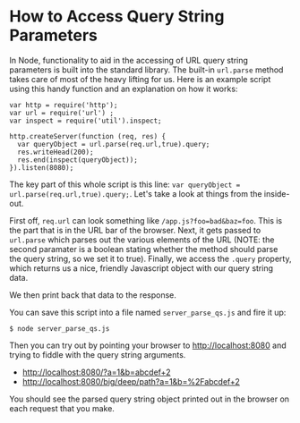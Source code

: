 # How to Access Query String Parameters

In Node, functionality to aid in the accessing of URL query string parameters is built into the standard library. The built-in `url.parse` method takes care of most of the heavy lifting for us.  Here is an example script using this handy function and an explanation on how it works:

    var http = require('http');
	var url = require('url') ;
	var inspect = require('util').inspect;

	http.createServer(function (req, res) {
	  var queryObject = url.parse(req.url,true).query;
	  res.writeHead(200);
	  res.end(inspect(queryObject));
	}).listen(8080);

The key part of this whole script is this line: `var queryObject = url.parse(req.url,true).query;`. Let's take a look at things from the inside-out.  

First off, `req.url` can look something like `/app.js?foo=bad&baz=foo`. This is the part that is in the URL bar of the browser. Next, it gets passed to `url.parse` which parses out the various elements of the URL (NOTE: the second paramater is a boolean stating whether the method should parse the query string, so we set it to true). Finally, we access the `.query` property, which returns us a nice, friendly Javascript object with our query string data.

We then print back that data to the response.

You can save this script into a file named `server_parse_qs.js` and fire it up:

    $ node server_parse_qs.js

Then you can try out by pointing your browser to [http://localhost:8080](http://localhost:8080) and trying to fiddle with the query string arguments.

* [http://localhost:8080/?a=1&b=abcdef+2](http://localhost:8080/?a=1&b=abcdef+2)
* [http://localhost:8080/big/deep/path?a=1&b=%2Fabcdef+2](http://localhost:8080/big/deep/path?a=1&b=%2Fabcdef+2)

You should see the parsed query string object printed out in the browser on each request that you make.